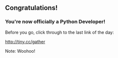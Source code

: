 ## Congratulations!

### You're now officially a Python Developer!

Before you go, click through to the last link of the day:

http://tiny.cc/gather

Note:
Woohoo!